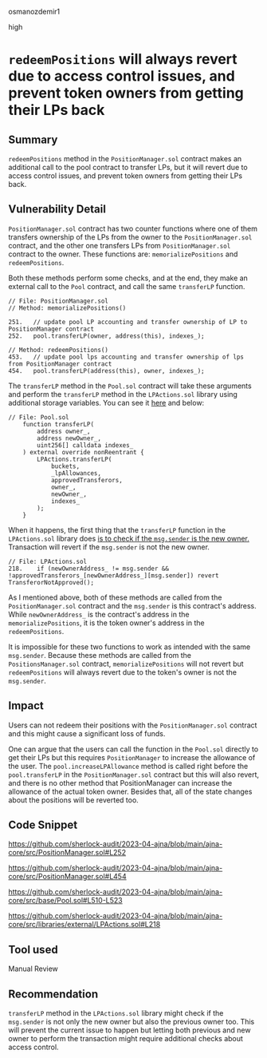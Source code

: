 osmanozdemir1

high

# `redeemPositions` will always revert due to access control issues, and prevent token owners from getting their LPs back

## Summary
`redeemPositions` method in the `PositionManager.sol` contract makes an additional call to the pool contract to transfer LPs, but it will revert due to access control issues, and prevent token owners from getting their LPs back.

## Vulnerability Detail
`PositionManager.sol` contract has two counter functions where one of them transfers ownership of the LPs from the owner to the `PositionManager.sol` contract, and the other one transfers LPs from `PositionManager.sol` contract to the owner. These functions are: `memorializePositions` and `redeemPositions`.

Both these methods perform some checks, and at the end, they make an external call to the `Pool` contract, and call the same `transferLP` function.

```solidity
// File: PositionManager.sol
// Method: memorializePositions()

251.   // update pool LP accounting and transfer ownership of LP to PositionManager contract
252.   pool.transferLP(owner, address(this), indexes_);

// Method: redeemPositions()
453.   // update pool lps accounting and transfer ownership of lps from PositionManager contract
454.   pool.transferLP(address(this), owner, indexes_);
```

The `transferLP` method in the `Pool.sol` contract will take these arguments and perform the `transferLP` method in the `LPActions.sol` library using additional storage variables. You can see it [here](https://github.com/sherlock-audit/2023-04-ajna/blob/main/ajna-core/src/base/Pool.sol#L510-L523) and below:

```solidity
// File: Pool.sol
    function transferLP(
        address owner_,
        address newOwner_,
        uint256[] calldata indexes_
    ) external override nonReentrant {
        LPActions.transferLP(
            buckets,
            _lpAllowances,
            approvedTransferors,
            owner_,
            newOwner_,
            indexes_
        );
    }
```

When it happens, the first thing that the `transferLP` function in the `LPActions.sol` library does [is to check if the `msg.sender` is the new owner.](https://github.com/sherlock-audit/2023-04-ajna/blob/main/ajna-core/src/libraries/external/LPActions.sol#L218) Transaction will revert if the `msg.sender` is not the new owner.

```solidity
// File: LPActions.sol
218.    if (newOwnerAddress_ != msg.sender && !approvedTransferors_[newOwnerAddress_][msg.sender]) revert TransferorNotApproved();
```

As I mentioned above, both of these methods are called from the `PositionManager.sol` contract and the `msg.sender` is this contract's address. While `newOwnerAddress_` is the contract's address in the `memorializePositions`, it is the token owner's address in the `redeemPositions`.

It is impossible for these two functions to work as intended with the same `msg.sender`. Because these methods are called from the `PositionsManager.sol` contract, `memorializePositions` will not revert but `redeemPositions` will always revert due to the token's owner is not the `msg.sender`.

## Impact
Users can not redeem their positions with the `PositionManager.sol` contract and this might cause a significant loss of funds.

One can argue that the users can call the function in the `Pool.sol` directly to get their LPs but this requires `PositionManager` to increase the allowance of the user. The `pool.increaseLPAllowance` method is called right before the `pool.transferLP` in the `PositionManager.sol` contract but this will also revert, and there is no other method that PositionManager can increase the allowance of the actual token owner. Besides that, all of the state changes about the positions will be reverted too.

## Code Snippet
https://github.com/sherlock-audit/2023-04-ajna/blob/main/ajna-core/src/PositionManager.sol#L252

https://github.com/sherlock-audit/2023-04-ajna/blob/main/ajna-core/src/PositionManager.sol#L454

https://github.com/sherlock-audit/2023-04-ajna/blob/main/ajna-core/src/base/Pool.sol#L510-L523

https://github.com/sherlock-audit/2023-04-ajna/blob/main/ajna-core/src/libraries/external/LPActions.sol#L218

## Tool used

Manual Review

## Recommendation
`transferLP` method in the `LPActions.sol` library might check if the `msg.sender` is not only the new owner but also the previous owner too. This will prevent the current issue to happen but letting both previous and new owner to perform the transaction might require additional checks about access control. 